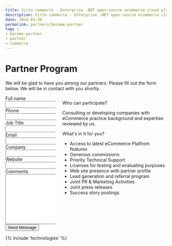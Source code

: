 ```yaml
---
title: Virto commerce - Enterprise .NET open-source ecommerce cloud platform. Become Partner
description: Virto commerce - Enterprise .NET open-source ecommerce cloud platform. Become Partner
date: 2014-01-30
permalink: partners/become-partner
tags : 
- become-partner
- partner
- commerce
---
```

<div class="partner __responsive">
	<h1 class="head-title">Partner Program</h1>
	<p class="text">We will be glad to have you among our partners. Please fill out the form below. We will be in contact with you shortly.</p>
	<div class="columns">
		<div class="column">
			<div class="block">
				<form action="{{ '/contact' | absolute_url }}" method="post">
					<input type="hidden" name="Contact[Subject]" value="Become a partner" />
					<input type="hidden" name="Contact[RedirectUrl]" value='~/thank-you-partner' />
					<div class="column">
						<div class="control-group">
							<label for="FullName">Full name</label>
							<input id="Contact[FullName]" type="text" name="Contact[FullName]" class="form-input" required="required" />
						</div>
						<div class="control-group">
							<label for="Phone">Phone</label>
							<input id="Contact[Phone]" type="text" name="Contact[Phone]" class="form-input" required="required" />
						</div>
						<div class="control-group">
							<label for="JobTitle">Job Title</label>
							<input id="Contact[JobTitle]" type="text" name="Contact[JobTitle]" class="form-input" required="required" />
						</div>
					</div>
					<div class="column">
						<div class="control-group">
							<label for="Email">Email</label>
							<input id="Contact[Email]" type="text" name="Contact[Email]" class="form-input" required="required" />
						</div>
						<div class="control-group">
							<label for="CompanyName">Company</label>
							<input id="Contact[CompanyName]" type="text" name="Contact[CompanyName]" class="form-input" required="required" />
						</div>
						<div class="control-group">
							<label for="Website">Website</label>
							<input id="Contact[Website]" type="text" name="Contact[Website]" class="form-input" required="required" />
						</div>
					</div>
					<div class="control-group">
						<label for="Message">Comments</label>
						<textarea id="Contact[Message]" rows="10" cols="30" name="Contact[Message]" class="form-text" required="required"></textarea>
					</div>
					<div class="control-group">
						<button type="submit" class="button fill">Send Message</button>
					</div>
				</form>
			</div>
		</div>
		<div class="column">
			<div class="block">
				<p class="title">Who can participate?</p>
				<p class="text">Consulting or developing companies with eCommerce practice background and expertise reviewed by us.</p>
				<p class="title">What's in it for you?</p>
				<ul class="list">
					<li>Access to latest eCommerce Platfrom features</li>
					<li>Generous commissions</li>
					<li>Priority Technical Support</li>
					<li>Licenses for testing and evaluating purposes</li>
					<li>Web site presence with partner profile</li>
					<li>Lead generation and referral program</li>
					<li>Joint PR &amp; Marketing Activities</li>
					<li>Joint press releases</li>
					<li>Success story postings</li>
				</ul>
			</div>
		</div>
	</div>
</div>
{% include 'technologies' %}